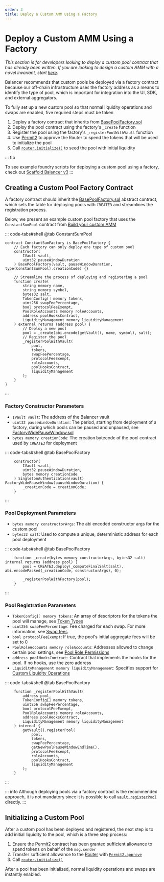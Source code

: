```yaml
---
order: 3
title: Deploy a Custom AMM Using a Factory
---
```


# Deploy a Custom AMM Using a Factory

_This section is for developers looking to deploy a custom pool contract that has already been written. If you are looking to design a custom AMM with a novel invariant, start [here](/docs/build-a-custom-amm/build-an-amm/create-custom-amm-with-novel-invariant.md)._

Balancer recommends that custom pools be deployed via a factory contract because our off-chain infrastructure uses the factory address as a means to identify the type of pool, which is important for integration into the UI, SDK, and external aggregators.

To fully set up a new custom pool so that normal liquidity operations and swaps are enabled, five required steps must be taken:

1. Deploy a factory contract that inherits from [BasePoolFactory.sol](https://github.com/balancer/balancer-v3-monorepo/blob/main/pkg/pool-utils/contracts/BasePoolFactory.sol)
2. Deploy the pool contract using the factory's `_create` function
3. Register the pool using the factory's `_registerPoolWithVault` function
4. Use [Permit2](https://github.com/Uniswap/permit2) to approve the Router to spend the tokens that will be used to initialize the pool
5. Call [`router.initialize()`](https://github.com/balancer/balancer-v3-monorepo/blob/e9bd6b0b154f2bd083a5049267b7a417c5a2c984/pkg/interfaces/contracts/vault/IRouter.sol#L39-L56) to seed the pool with initial liquidity

::: tip

To see example foundry scripts for deploying a custom pool using a factory, check out [Scaffold Balancer v3](https://github.com/balancer/scaffold-balancer-v3)
:::

## Creating a Custom Pool Factory Contract

A factory contract should inherit the [BasePoolFactory.sol](https://github.com/balancer/balancer-v3-monorepo/blob/main/pkg/pool-utils/contracts/BasePoolFactory.sol) abstract contract, which sets the table for deploying pools with `CREATE3` and streamlines the registration process.

Below, we present an example custom pool factory that uses the `ConstantSumPool` contract from [Build your custom AMM](/docs/build-a-custom-amm/build-an-amm/create-custom-amm-with-novel-invariant.md#build-your-custom-amm)

::: code-tabs#shell
@tab ConstantSumPool

```solidity
contract ConstantSumFactory is BasePoolFactory {
    // Each factory can only deploy one type of custom pool
    constructor(
        IVault vault,
        uint32 pauseWindowDuration
    ) BasePoolFactory(vault, pauseWindowDuration, type(ConstantSumPool).creationCode) {}

    // Streamline the process of deploying and registering a pool
    function create(
        string memory name,
        string memory symbol,
        bytes32 salt,
        TokenConfig[] memory tokens,
        uint256 swapFeePercentage,
        bool protocolFeeExempt,
        PoolRoleAccounts memory roleAccounts,
        address poolHooksContract,
        LiquidityManagement memory liquidityManagement
    ) external returns (address pool) {
        // Deploy a new pool
        pool = _create(abi.encode(getVault(), name, symbol), salt);
        // Register the pool
        _registerPoolWithVault(
            pool,
            tokens,
            swapFeePercentage,
            protocolFeeExempt,
            roleAccounts,
            poolHooksContract,
            liquidityManagement
        );
    }
}
```

:::

### Factory Constructor Parameters

- `IVault vault`: The address of the Balancer vault
- `uint32 pauseWindowDuration`: The period, starting from deployment of a factory, during which pools can be paused and unpaused, see [FactoryWidePauseWindow.sol](https://github.com/balancer/balancer-v3-monorepo/blob/main/pkg/solidity-utils/contracts/helpers/FactoryWidePauseWindow.sol)
- `bytes memory creationCode`: The creation bytecode of the pool contract used by `CREATE3` for deployment

::: code-tabs#shell
@tab BasePoolFactory

```solidity
    constructor(
        IVault vault,
        uint32 pauseWindowDuration,
        bytes memory creationCode
    ) SingletonAuthentication(vault) FactoryWidePauseWindow(pauseWindowDuration) {
        _creationCode = creationCode;
    }
```

:::

### Pool Deployment Parameters

- `bytes memory constructorArgs`: The abi encoded constructor args for the custom pool
- `bytes32 salt`: Used to compute a unique, deterministic address for each pool deployment

::: code-tabs#shell
@tab BasePoolFactory

```solidity
    function _create(bytes memory constructorArgs, bytes32 salt) internal returns (address pool) {
        pool = CREATE3.deploy(_computeFinalSalt(salt), abi.encodePacked(_creationCode, constructorArgs), 0);

        _registerPoolWithFactory(pool);
    }
```

:::

### Pool Registration Parameters

- `TokenConfig[] memory tokens`: An array of descriptors for the tokens the pool will manage, see [Token Types](https://docs-v3.balancer.fi/concepts/vault/token-types.html)
- `uint256 swapFeePercentage`: Fee charged for each swap. For more information, see [Swap fees](https://docs-v3.balancer.fi/concepts/vault/swap-fee.html)
- `bool protocolFeeExempt`: If true, the pool's initial aggregate fees will be set to 0
- `PoolRoleAccounts memory roleAccounts`: Addresses allowed to change certain pool settings, see [Pool Role Permissions](https://docs-v3.balancer.fi/concepts/core-concepts/pool-role-accounts.html)
- `address poolHooksContract`: Contract that implements the hooks for the pool. If no hooks, use the zero address
- `LiquidityManagement memory liquidityManagement`: Specifies support for [Custom Liquidity Operations](https://docs-v3.balancer.fi/build-a-custom-amm/build-an-amm/create-custom-amm-with-novel-invariant.html#add-remove-liquidity)

::: code-tabs#shell
@tab BasePoolFactory

```solidity
    function _registerPoolWithVault(
        address pool,
        TokenConfig[] memory tokens,
        uint256 swapFeePercentage,
        bool protocolFeeExempt,
        PoolRoleAccounts memory roleAccounts,
        address poolHooksContract,
        LiquidityManagement memory liquidityManagement
    ) internal {
        getVault().registerPool(
            pool,
            tokens,
            swapFeePercentage,
            getNewPoolPauseWindowEndTime(),
            protocolFeeExempt,
            roleAccounts,
            poolHooksContract,
            liquidityManagement
        );
    }
```

:::

::: info
Although deploying pools via a factory contract is the recommended approach, it is not mandatory since it is possible to call [`vault.registerPool`](https://docs-v3.balancer.fi/developer-reference/contracts/vault-api.html#registerpool) directly.
:::

## Initializing a Custom Pool

After a custom pool has been deployed and registered, the next step is to add initial liquidity to the pool, which is a three step process:

1. Ensure the [Permit2](https://github.com/Uniswap/permit2) contract has been granted sufficient allowance to spend tokens on behalf of the `msg.sender`
2. Transfer sufficient allowance to the [Router](https://docs-v3.balancer.fi/concepts/router/overview.html) with [`Permit2.approve`](https://github.com/Uniswap/permit2/blob/cc56ad0f3439c502c246fc5cfcc3db92bb8b7219/src/AllowanceTransfer.sol#L25-L30)
3. Call [`router.initialize()`](https://github.com/balancer/balancer-v3-monorepo/blob/e9bd6b0b154f2bd083a5049267b7a417c5a2c984/pkg/interfaces/contracts/vault/IRouter.sol#L39-L56)

After a pool has been initialized, normal liquidity operations and swaps are instantly enabled.
